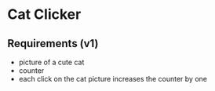 # Cat Clicker

## Requirements (v1)

- picture of a cute cat
- counter
- each click on the cat picture increases the counter by one
